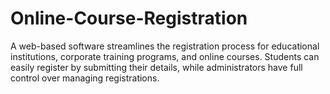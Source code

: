 # Online-Course-Registration
A web-based software streamlines the registration process for educational institutions, corporate training programs, and online courses. Students can easily register by submitting their details, while administrators have full control over managing registrations.

